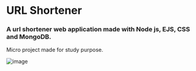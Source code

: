 # URL Shortener
### A url shortener web application made with Node js, EJS, CSS and MongoDB.
Micro project made for study purpose.

![image](https://github.com/Goulartt12/URL-Shortener/assets/147453845/3519abdf-8558-42b7-b9b1-f767fe120298)

